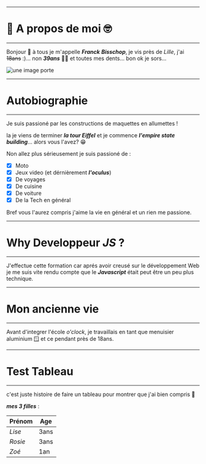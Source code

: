
---
# 📖 A propos de moi 🤓
---

Bonjour 👋 à tous je m'appelle *__Franck__ __Bisschop__*, je vis près de *Lille*, j'ai ~~18ans~~ :)... non *__39ans__* 👴🏻 et toutes mes dents... bon ok je sors...

![une image porte](https://media4.giphy.com/media/jpoDZOyEg38F4cFFMi/200.webp?cid=ecf05e47lkm08mgrqdrrjxg0vo2anu1tskyejdurfukywtnh&rid=200.webp&ct=g)

---
# Autobiographie  
---
Je suis passioné par les constructions de maquettes en allumettes ! 

la je viens de terminer *__la tour Eiffel__* et je commence *__l'empire state building__*... alors vous l'avez? 😁

Non allez plus sérieusement je suis passioné de :
- [x] Moto
- [x] Jeux video (et dérnièrement *__l'oculus__*)
- [x] De voyages
- [x] De cuisine
- [x] De voiture
- [x] De la Tech en général

Bref vous l'aurez compris j'aime la vie en général et un rien me passione.

---
# Why Developpeur *__JS__* ?
---

J'effectue cette formation car aprés avoir creusé sur le développement Web je me suis vite rendu compte que le *__Javascript__* était peut être un peu plus technique.

---
# Mon ancienne vie
---

Avant d'integrer l'école *o'clock*, je travaillais en tant que menuisier aluminium 🪟 et ce pendant près de 18ans.

---
# Test Tableau
---

c'est juste histoire de faire un tableau pour montrer que j'ai bien compris 🙂

*__mes 3 filles__* :

|__Prénom__|__Age__|
|---|---|
| *Lise* | 3ans | 
| *Rosie* | 3ans | 
| *Zoé* | 1an | 

<!--
**FranckBisschop/FranckBisschop** is a ✨ _special_ ✨ repository because its `README.md` (this file) appears on your GitHub profile.

Here are some ideas to get you started:

- 🔭 I’m currently working on ...
- 🌱 I’m currently learning ...
- 👯 I’m looking to collaborate on ...
- 🤔 I’m looking for help with ...
- 💬 Ask me about ...
- 📫 How to reach me: ...
- 😄 Pronouns: ...
- ⚡ Fun fact: ...
-->
